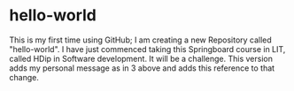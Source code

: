 # hello-world
This is my first time using GitHub; I am creating a new Repository called "hello-world".
I have just commenced taking this Springboard course in LIT, called HDip in Software development. It will be a challenge.
This version adds my personal message as in 3 above and adds this reference to that change.
